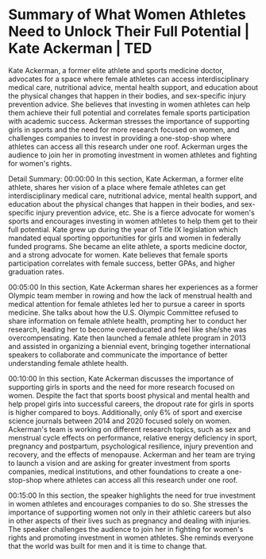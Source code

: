 # Summary of What Women Athletes Need to Unlock Their Full Potential | Kate Ackerman | TED

Kate Ackerman, a former elite athlete and sports medicine doctor, advocates for a space where female athletes can access interdisciplinary medical care, nutritional advice, mental health support, and education about the physical changes that happen in their bodies, and sex-specific injury prevention advice. She believes that investing in women athletes can help them achieve their full potential and correlates female sports participation with academic success. Ackerman stresses the importance of supporting girls in sports and the need for more research focused on women, and challenges companies to invest in providing a one-stop-shop where athletes can access all this research under one roof. Ackerman urges the audience to join her in promoting investment in women athletes and fighting for women's rights.

Detail Summary: 
00:00:00
In this section, Kate Ackerman, a former elite athlete, shares her vision of a place where female athletes can get interdisciplinary medical care, nutritional advice, mental health support, and education about the physical changes that happen in their bodies, and sex-specific injury prevention advice, etc. She is a fierce advocate for women's sports and encourages investing in women athletes to help them get to their full potential. Kate grew up during the year of Title IX legislation which mandated equal sporting opportunities for girls and women in federally funded programs. She became an elite athlete, a sports medicine doctor, and a strong advocate for women. Kate believes that female sports participation correlates with female success, better GPAs, and higher graduation rates.

00:05:00
In this section, Kate Ackerman shares her experiences as a former Olympic team member in rowing and how the lack of menstrual health and medical attention for female athletes led her to pursue a career in sports medicine. She talks about how the U.S. Olympic Committee refused to share information on female athlete health, prompting her to conduct her research, leading her to become overeducated and feel like she/she was overcompensating. Kate then launched a female athlete program in 2013 and assisted in organizing a biennial event, bringing together international speakers to collaborate and communicate the importance of better understanding female athlete health.

00:10:00
In this section, Kate Ackerman discusses the importance of supporting girls in sports and the need for more research focused on women. Despite the fact that sports boost physical and mental health and help propel girls into successful careers, the dropout rate for girls in sports is higher compared to boys. Additionally, only 6% of sport and exercise science journals between 2014 and 2020 focused solely on women. Ackerman's team is working on different research topics, such as sex and menstrual cycle effects on performance, relative energy deficiency in sport, pregnancy and postpartum, psychological resilience, injury prevention and recovery, and the effects of menopause. Ackerman and her team are trying to launch a vision and are asking for greater investment from sports companies, medical institutions, and other foundations to create a one-stop-shop where athletes can access all this research under one roof.

00:15:00
In this section, the speaker highlights the need for true investment in women athletes and encourages companies to do so. She stresses the importance of supporting women not only in their athletic careers but also in other aspects of their lives such as pregnancy and dealing with injuries. The speaker challenges the audience to join her in fighting for women's rights and promoting investment in women athletes. She reminds everyone that the world was built for men and it is time to change that.

